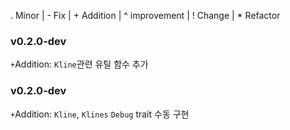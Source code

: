 . Minor | - Fix | + Addition | ^ improvement | ! Change | * Refactor

### v0.2.0-dev
`+`Addition: `Kline`관련 유틸 함수 추가

### v0.2.0-dev
`+`Addition: `Kline`, `Klines` `Debug` trait 수동 구현

